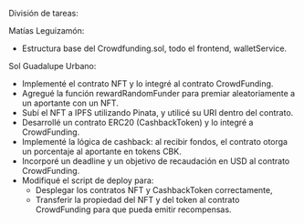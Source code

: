 División de tareas:

Matías Leguizamón:
- Estructura base del Crowdfunding.sol, todo el frontend, walletService.

Sol Guadalupe Urbano:
- Implementé el contrato NFT y lo integré al contrato CrowdFunding.
- Agregué la función rewardRandomFunder para premiar aleatoriamente a un aportante con un NFT.
- Subí el NFT a IPFS utilizando Pinata, y utilicé su URI dentro del contrato.
- Desarrollé un contrato ERC20 (CashbackToken) y lo integré a CrowdFunding.
- Implementé la lógica de cashback: al recibir fondos, el contrato otorga un porcentaje al aportante en tokens CBK.
- Incorporé un deadline y un objetivo de recaudación en USD al contrato CrowdFunding.
- Modifiqué el script de deploy para:
  - Desplegar los contratos NFT y CashbackToken correctamente,
  - Transferir la propiedad del NFT y del token al contrato CrowdFunding para que pueda emitir recompensas.
